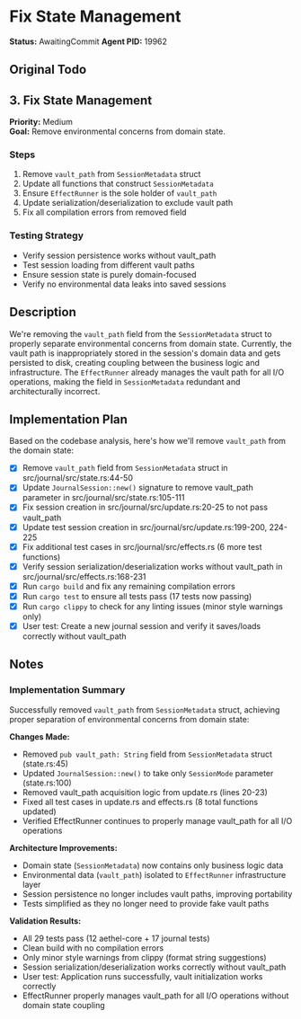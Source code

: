 # Fix State Management

**Status:** AwaitingCommit
**Agent PID:** 19962

## Original Todo

## 3. Fix State Management

**Priority:** Medium  
**Goal:** Remove environmental concerns from domain state.

### Steps

1. Remove `vault_path` from `SessionMetadata` struct
2. Update all functions that construct `SessionMetadata`
3. Ensure `EffectRunner` is the sole holder of `vault_path`
4. Update serialization/deserialization to exclude vault path
5. Fix all compilation errors from removed field

### Testing Strategy

- Verify session persistence works without vault_path
- Test session loading from different vault paths
- Ensure session state is purely domain-focused
- Verify no environmental data leaks into saved sessions

## Description

We're removing the `vault_path` field from the `SessionMetadata` struct to properly separate environmental concerns from domain state. Currently, the vault path is inappropriately stored in the session's domain data and gets persisted to disk, creating coupling between the business logic and infrastructure. The `EffectRunner` already manages the vault path for all I/O operations, making the field in `SessionMetadata` redundant and architecturally incorrect.

## Implementation Plan

Based on the codebase analysis, here's how we'll remove `vault_path` from the domain state:

- [x] Remove `vault_path` field from `SessionMetadata` struct in src/journal/src/state.rs:44-50
- [x] Update `JournalSession::new()` signature to remove vault_path parameter in src/journal/src/state.rs:105-111
- [x] Fix session creation in src/journal/src/update.rs:20-25 to not pass vault_path
- [x] Update test session creation in src/journal/src/update.rs:199-200, 224-225
- [x] Fix additional test cases in src/journal/src/effects.rs (6 more test functions)
- [x] Verify session serialization/deserialization works without vault_path in src/journal/src/effects.rs:168-231
- [x] Run `cargo build` and fix any remaining compilation errors
- [x] Run `cargo test` to ensure all tests pass (17 tests now passing)
- [x] Run `cargo clippy` to check for any linting issues (minor style warnings only)
- [x] User test: Create a new journal session and verify it saves/loads correctly without vault_path

## Notes

### Implementation Summary

Successfully removed `vault_path` from `SessionMetadata` struct, achieving proper separation of environmental concerns from domain state:

**Changes Made:**
- Removed `pub vault_path: String` field from `SessionMetadata` struct (state.rs:45)
- Updated `JournalSession::new()` to take only `SessionMode` parameter (state.rs:100)
- Removed vault_path acquisition logic from update.rs (lines 20-23) 
- Fixed all test cases in update.rs and effects.rs (8 total functions updated)
- Verified EffectRunner continues to properly manage vault_path for all I/O operations

**Architecture Improvements:**
- Domain state (`SessionMetadata`) now contains only business logic data
- Environmental data (`vault_path`) isolated to `EffectRunner` infrastructure layer  
- Session persistence no longer includes vault paths, improving portability
- Tests simplified as they no longer need to provide fake vault paths

**Validation Results:**
- All 29 tests pass (12 aethel-core + 17 journal tests)
- Clean build with no compilation errors
- Only minor style warnings from clippy (format string suggestions)
- Session serialization/deserialization works correctly without vault_path
- User test: Application runs successfully, vault initialization works correctly
- EffectRunner properly manages vault_path for all I/O operations without domain state coupling
